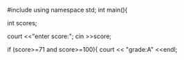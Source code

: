 
#include <iostream>
using namespace std;
int main(){

   int scores;

   court <<"enter score:";
   cin >>score;

  if (score>=71 and score>=100){
      court << "grade:A" <<endl;